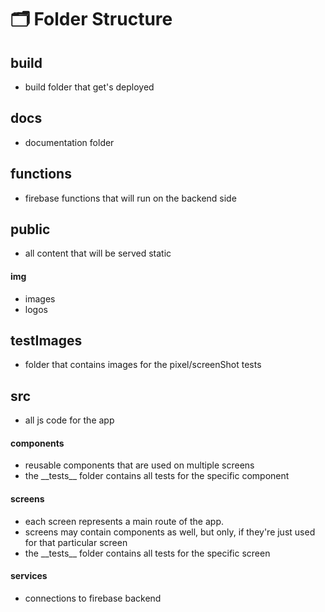 # 🗂 Folder Structure

## build
* build folder that get's deployed

## docs
* documentation folder

## functions
* firebase functions that will run on the backend side

## public
* all content that will be served static

#### img
* images
* logos

## testImages
* folder that contains images for the pixel/screenShot tests

## src
* all js code for the app

#### components
* reusable components that are used on multiple screens
* the \_\_tests\_\_ folder contains all tests for the specific component 

#### screens
* each screen represents a main route of the app.
* screens may contain components as well, but only, if they're just used for that particular screen 
* the \_\_tests\_\_ folder contains all tests for the specific screen

#### services
* connections to firebase backend
